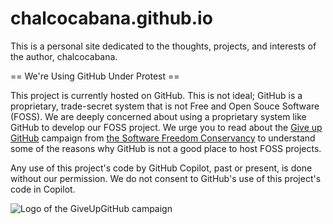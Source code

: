 # chalcocabana.github.io

This is a personal site dedicated to the thoughts, projects, and interests of the author, chalcocabana.

== We're Using GitHub Under Protest ==

This project is currently hosted on GitHub. This is not ideal; GitHub is a
proprietary, trade-secret system that is not Free and Open Souce Software
(FOSS). We are deeply concerned about using a proprietary system like GitHub
to develop our FOSS project. We urge you to read about the
[Give up GitHub](https://GiveUpGitHub.org) campaign from
[the Software Freedom Conservancy](https://sfconservancy.org) to understand
some of the reasons why GitHub is not a good place to host FOSS projects.

Any use of this project's code by GitHub Copilot, past or present, is done
without our permission. We do not consent to GitHub's use of this project's
code in Copilot.

![Logo of the GiveUpGitHub campaign](https://sfconservancy.org/static/img/GiveUpGitHub.png)
